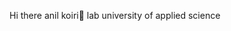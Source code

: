 Hi there anil koiri👋
lab university of applied science
<!--
koiri143/koiri143

Here are some ideas to get you started:
- 🌱 I’m currently learning ..python.
- 👯 I’m looking to collaborate on ...google ,wolt.
- 🤔 I’m looking for help with ..google teacher.
- 💬 Ask me about ...
- 📫 How to reach me: ..facebook, whatapps,.
- 😄 Pronouns: .anna..
- ⚡ Fun fact: ...cricket ,club
-->
